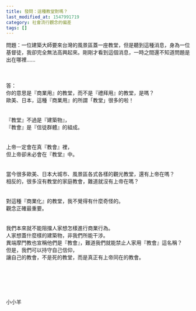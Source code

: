 ```yaml
---
title: 發問：這種教堂對嗎？
last_modified_at: 1547991719
category: 社會流行觀念的偏差
tags: []
---
```


<p>問題：一位建築大師要來台灣的風景區蓋一座教堂，但是聽到這種消息，身為一位基督徒，我卻完全無法高興起來。剛剛才看到這個消息，一時之間還不知道問題是出在哪裡......<br/><br/><!--more--><br/><br/>答：<br/>你的意思是『商業用』的教堂，而不是『禮拜用』的教堂，是嗎？<br/>歐美、日本，這種『商業用』的所謂「教堂」很多的啦！<br/> <br/><br/>『教堂』不過是『建築物』，<br/>『教會』是『信徒群體』的組成。<br/> <br/><br/>上帝一定會在真『教會』裡，<br/>但上帝卻未必會在『教堂』中。<br/> <br/><br/>當今很多歐美、日本大城市、風景區各式各樣的觀光教堂，還有上帝在嗎？<br/>相反的，很多沒有教堂的家庭教會，難道就沒有上帝在嗎？<br/> <br/><br/>對這種『商業化』的教堂，我不覺得有什麼奇怪的。<br/>觀念正確最重要。<br/> <br/><br/>我們本來就不能阻擋人家想怎樣進行商業行為。<br/>人家想蓋什麼樣的建築物，非我們所能干涉。<br/>異端摩門教也宣稱他們是『教會』，難道我們就能禁止人家用『教會』這名稱？<br/>但是，我們可以持守自己信仰，<br/>讓自己的教會，不是死的教堂，而是真正有上帝同在的教會。 <br/><br/><br/><br/><br/><br/><br/>小小羊<br/><br/><br/><br/><br/><br/></p>
